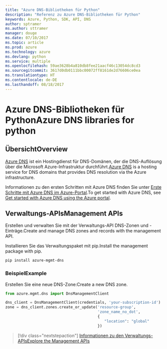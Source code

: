 ```yaml
---
title: "Azure DNS-Bibliotheken für Python"
description: "Referenz zu Azure DNS-Bibliotheken für Python"
keywords: Azure, Python, SDK, API, DNS
author: sptramer
ms.author: sttramer
manager: douge
ms.date: 07/10/2017
ms.topic: article
ms.prod: azure
ms.technology: azure
ms.devlang: python
ms.service: multiple
ms.openlocfilehash: 59ae3628b4a810db8fee21aacf46c13054dc8cd3
ms.sourcegitcommit: 3617d0db0111bbc00072ff8161de2d76606ce0ea
ms.translationtype: HT
ms.contentlocale: de-DE
ms.lasthandoff: 08/18/2017
---
```

# <a name="azure-dns-libraries-for-python"></a><span data-ttu-id="652f1-104">Azure DNS-Bibliotheken für Python</span><span class="sxs-lookup"><span data-stu-id="652f1-104">Azure DNS libraries for python</span></span>

## <a name="overview"></a><span data-ttu-id="652f1-105">Übersicht</span><span class="sxs-lookup"><span data-stu-id="652f1-105">Overview</span></span>

<span data-ttu-id="652f1-106">[Azure DNS](/azure/dns/dns-overview) ist ein Hostingdienst für DNS-Domänen, der die DNS-Auflösung über die Microsoft Azure-Infrastruktur durchführt.</span><span class="sxs-lookup"><span data-stu-id="652f1-106">[Azure DNS](/azure/dns/dns-overview) is a hosting service for DNS domains that provides DNS resolution via the Azure infrastructure.</span></span>

<span data-ttu-id="652f1-107">Informationen zu den ersten Schritten mit Azure DNS finden Sie unter [Erste Schritte mit Azure DNS im Azure-Portal](/azure/dns/dns-getstarted-portal).</span><span class="sxs-lookup"><span data-stu-id="652f1-107">To get started with Azure DNS, see [Get started with Azure DNS using the Azure portal](/azure/dns/dns-getstarted-portal).</span></span>

## <a name="management-apis"></a><span data-ttu-id="652f1-108">Verwaltungs-APIs</span><span class="sxs-lookup"><span data-stu-id="652f1-108">Management APIs</span></span>

<span data-ttu-id="652f1-109">Erstellen und verwalten Sie mit der Verwaltungs-API DNS-Zonen und -Einträge.</span><span class="sxs-lookup"><span data-stu-id="652f1-109">Create and manage DNS zones and records with the management API.</span></span>

<span data-ttu-id="652f1-110">Installieren Sie das Verwaltungspaket mit pip.</span><span class="sxs-lookup"><span data-stu-id="652f1-110">Install the management package with pip.</span></span>

```bash
pip install azure-mgmt-dns
```

### <a name="example"></a><span data-ttu-id="652f1-111">Beispiel</span><span class="sxs-lookup"><span data-stu-id="652f1-111">Example</span></span>

<span data-ttu-id="652f1-112">Erstellen Sie eine neue DNS-Zone:</span><span class="sxs-lookup"><span data-stu-id="652f1-112">Create a new DNS zone.</span></span>

```python
from azure.mgmt.dns import DnsManagementClient

dns_client = DnsManagementClient(credentials, 'your-subscription-id')
zone = dns_client.zones.create_or_update('resource-group',
                                         'zone_name_no_dot',
                                         {
                                            "location": "global"
                                         })

```

> [!div class="nextstepaction"]
> [<span data-ttu-id="652f1-113">Informationen zu den Verwaltungs-APIs</span><span class="sxs-lookup"><span data-stu-id="652f1-113">Explore the Management APIs</span></span>](/python/api/overview/azure/dns/managementlibrary)
